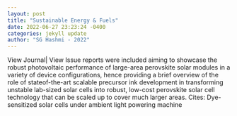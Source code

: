 ```yaml
--- 
layout: post 
title: "Sustainable Energy & Fuels" 
date: 2022-06-27 23:23:24 -0400 
categories: jekyll update 
author: "SG Hashmi - 2022" 
--- 
```

View Journal| View Issue reports were included aiming to showcase the robust photovoltaic performance of large-area perovskite solar modules in a variety of device configurations, hence providing a brief overview of the role of stateof-the-art scalable precursor ink development in transforming unstable lab-sized solar cells into robust, low-cost perovskite solar cell technology that can be scaled up to cover much larger areas. Cites: Dye-sensitized solar cells under ambient light powering machine